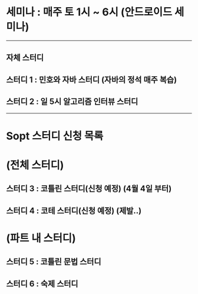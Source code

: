 # 세미나 : 매주 토 1시 ~ 6시 (안드로이드 세미나)
---  
## 자체 스터디
## 스터디 1 : 민호와 자바 스터디 (자바의 정석 매주 복습)  
## 스터디 2 : 일 5시 알고리즘 인터뷰 스터디  
--- 
# Sopt 스터디 신청 목록
# (전체 스터디)
## 스터디 3 : 코틀린 스터디(신청 예정) (4월 4일 부터)  
## 스터디 4 : 코테 스터디(신청 예정) (제발..)  
# (파트 내 스터디)
## 스터디 5 : 코틀린 문법 스터디  
## 스터디 6 : 숙제 스터디
